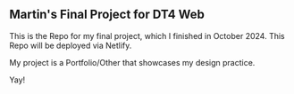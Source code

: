 ## Martin's Final Project for DT4 Web

This is the Repo for my final project, which I finished in October 2024.
This Repo will be deployed via Netlify.

My project is a Portfolio/Other that showcases my design practice.

Yay!         
